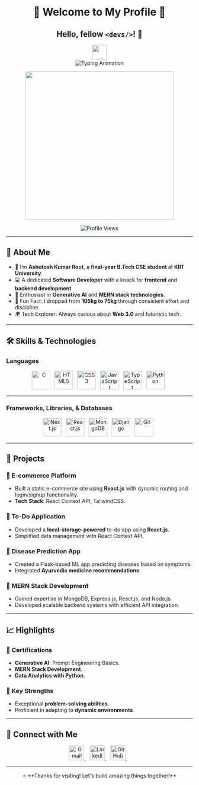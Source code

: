 <div align="center">
  <h1>
    🌟 Welcome to My Profile 🌟  
  </h1>
  <h2>
    Hello, fellow <code>&lt;devs/&gt;</code>! 👋  
  </h2>
  <img src="https://user-images.githubusercontent.com/42378118/110234147-e3259600-7f4e-11eb-95be-0c4047144dea.gif" width="40">
</div>

<div align="center">
  <img src="https://readme-typing-svg.demolab.com?font=Fira+Code&size=22&duration=2000&pause=500&color=F75275&center=true&vCenter=true&width=440&lines=Software+Developer+%7C+Frontend+%26+Backend+Enthusiast;Generative+AI+%7C+Prompt+Engineer+%7C+MERN+Developer" alt="Typing Animation">
</div>

<p align="center">
  <img src="https://github-readme-stats.vercel.app/api?username=Ashutosh-Kumar-Rout&count_private=true&theme=radical&show_icons=true" width="400">
</p>

<div align="center">
  <img src="https://komarev.com/ghpvc/?username=routAshutoshhh&color=brightgreen" alt="Profile Views">
</div>

---

## 🎯 About Me

- 🌱 I’m **Ashutosh Kumar Rout**, a **final-year B.Tech CSE student** at **KIIT University**.  
- 💻 A dedicated **Software Developer** with a knack for **frontend** and **backend development**.  
- 🤖 Enthusiast in **Generative AI** and **MERN stack technologies**.  
- 🌟 Fun Fact: I dropped from **105kg to 75kg** through consistent effort and discipline.  
- 🌍 Tech Explorer: Always curious about **Web 3.0** and futuristic tech.  

---

## 🛠️ Skills & Technologies

### **Languages**  
<div align="center">
  <img src="https://www.svgrepo.com/show/303480/c-logo.svg" height="50px" alt="C">&nbsp;&nbsp;
  <img src="https://www.svgrepo.com/show/349402/html5.svg" height="50px" alt="HTML5">&nbsp;&nbsp;
  <img src="https://www.svgrepo.com/show/349330/css3.svg" height="50px" alt="CSS3">&nbsp;&nbsp;
  <img src="https://www.svgrepo.com/show/349419/javascript.svg" height="50px" alt="JavaScript">&nbsp;&nbsp;
  <img src="https://www.svgrepo.com/show/349540/typescript.svg" height="50px" alt="TypeScript">&nbsp;&nbsp;
  <img src="https://upload.wikimedia.org/wikipedia/commons/c/c3/Python-logo-notext.svg" height="50px" alt="Python">&nbsp;&nbsp;
</div>

---

### **Frameworks, Libraries, & Databases**  
<div align="center">
  <img src="https://ui-lib.com/blog/wp-content/uploads/2021/12/nextjs-boilerplate-logo.png" height="50px" alt="Next.js">&nbsp;&nbsp;
  <img src="https://www.svgrepo.com/show/355190/reactjs.svg" height="50px" alt="React.js">&nbsp;&nbsp;
  <img src="https://www.svgrepo.com/show/331488/mongodb.svg" height="50px" alt="MongoDB">&nbsp;&nbsp;
  <img src="https://www.svgrepo.com/show/353657/django-icon.svg" height="50px" alt="Django">&nbsp;&nbsp;
  <img src="https://www.svgrepo.com/show/373623/git.svg" height="50px" alt="Git">&nbsp;&nbsp;
</div>

---

## 🚀 Projects  

### 🔹 **E-commerce Platform**  
- Built a static e-commerce site using **React.js** with dynamic routing and login/signup functionality.  
- **Tech Stack**: React Context API, TailwindCSS.  

### 🔹 **To-Do Application**  
- Developed a **local-storage-powered** to-do app using **React.js**.  
- Simplified data management with React Context API.

### 🔹 **Disease Prediction App**  
- Created a Flask-based ML app predicting diseases based on symptoms.  
- Integrated **Ayurvedic medicine recommendations**.  

### 🔹 **MERN Stack Development**  
- Gained expertise in MongoDB, Express.js, React.js, and Node.js.  
- Developed scalable backend systems with efficient API integration.

---

## 📈 Highlights  

### 🌟 Certifications  
- **Generative AI**: Prompt Engineering Basics.  
- **MERN Stack Development**.  
- **Data Analytics with Python**.  

### 🌟 Key Strengths  
- Exceptional **problem-solving abilities**.  
- Proficient in adapting to **dynamic environments**.

---

## 💬 Connect with Me  

<div align="center">
  <a href="mailto:ashutossshhh17@gmail.com">
    <img src="https://www.svgrepo.com/show/223047/gmail.svg" height="40px" alt="Gmail">
  </a>&nbsp;&nbsp;
  <a href="https://www.linkedin.com/in/ashutosh-kumar-rout">
    <img src="https://www.svgrepo.com/show/134579/linkedin.svg" height="40px" alt="LinkedIn">
  </a>&nbsp;&nbsp;
  <a href="https://github.com/Ashutosh-Kumar-Rout">
    <img src="https://www.svgrepo.com/show/373623/git.svg" height="40px" alt="GitHub">
  </a>&nbsp;&nbsp;
</div>

---

<p align="center">
  ⭐️ **Thanks for visiting! Let's build amazing things together!**  
</p>
